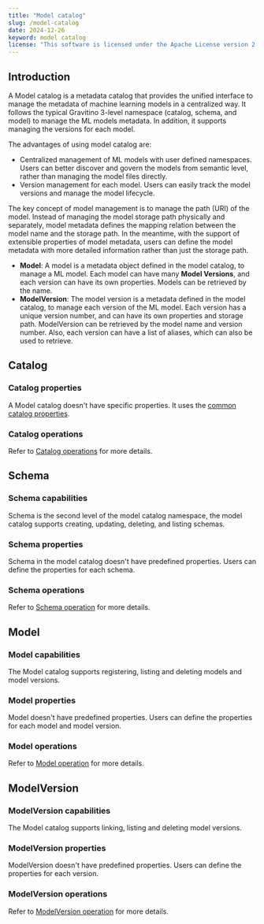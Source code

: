 ```yaml
---
title: "Model catalog"
slug: /model-catalog
date: 2024-12-26
keyword: model catalog
license: "This software is licensed under the Apache License version 2."
---
```


## Introduction

A Model catalog is a metadata catalog that provides the unified interface to manage the metadata of
machine learning models in a centralized way.
It follows the typical Gravitino 3-level namespace (catalog, schema, and model) to manage the ML models metadata.
In addition, it supports managing the versions for each model.

The advantages of using model catalog are:

* Centralized management of ML models with user defined namespaces.
  Users can better discover and govern the models from semantic level, rather than managing the model files directly.
* Version management for each model. Users can easily track the model versions and manage the model lifecycle.

The key concept of model management is to manage the path (URI) of the model.
Instead of managing the model storage path physically and separately,
model metadata defines the mapping relation between the model name and the storage path.
In the meantime, with the support of extensible properties of model metadata,
users can define the model metadata with more detailed information rather than just the storage path.

* **Model**: A model is a metadata object defined in the model catalog, to manage a ML model.
  Each model can have many **Model Versions**, and each version can have its own properties.
  Models can be retrieved by the name.
* **ModelVersion**: The model version is a metadata defined in the model catalog, to manage each
  version of the ML model.
  Each version has a unique version number, and can have its own properties and storage path.
  ModelVersion can be retrieved by the model name and version number.
  Also, each version can have a list of aliases, which can also be used to retrieve.

## Catalog

### Catalog properties

A Model catalog doesn't have specific properties.
It uses the [common catalog properties](../../admin/server-config.md#apache-gravitino-catalog-properties-configuration).

### Catalog operations

Refer to [Catalog operations](../../metadata/model.md#catalog-operations) for more details.

## Schema

### Schema capabilities

Schema is the second level of the model catalog namespace, the model catalog supports creating, updating, deleting, and listing schemas.

### Schema properties

Schema in the model catalog doesn't have predefined properties. Users can define the properties for each schema.

### Schema operations

Refer to [Schema operation](../../metadata/model.md#schema-operations) for more details.

## Model

### Model capabilities

The Model catalog supports registering, listing and deleting models and model versions.

### Model properties

Model doesn't have predefined properties. Users can define the properties for each model and model version.

### Model operations

Refer to [Model operation](../../metadata/model.md#model-operations) for more details.

## ModelVersion

### ModelVersion capabilities

The Model catalog supports linking, listing and deleting model versions.

### ModelVersion properties

ModelVersion doesn't have predefined properties. Users can define the properties for each version.

### ModelVersion operations

Refer to [ModelVersion operation](../../metadata/model.md#model-version-operations) for more details.

